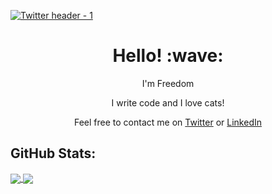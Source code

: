 [![Twitter header - 1](https://user-images.githubusercontent.com/56381169/109056071-d4a8c600-7694-11eb-964f-a490f54780cd.png)](https://freedomevenden.com/)

<h1 align="center">Hello! :wave:</h1>
<p align="center">I'm Freedom</p>
<p align="center">I write code and I love cats!</p>
<p align="center">
  Feel free to contact me on <a href="https://twitter.com/f3veDev">Twitter</a> or <a href="https://www.linkedin.com/in/freedom-evenden-dev/">LinkedIn</a>
</p>

## GitHub Stats:

<a href="https://github.com/anuraghazra/github-readme-stats">
  <img align="center" src="https://github-readme-stats.vercel.app/api?username=f3ve&show_icons=true&theme=merko&count_private=true" />
</a>
<a href="https://github.com/anuraghazra/github-readme-stats">
  <img align="center" src="https://github-readme-stats.vercel.app/api/top-langs/?username=f3ve&theme=merko&layout=compact" />
</a>
